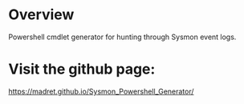 # Overview
Powershell cmdlet generator for hunting through Sysmon event logs.

# Visit the github page:
https://madret.github.io/Sysmon_Powershell_Generator/
